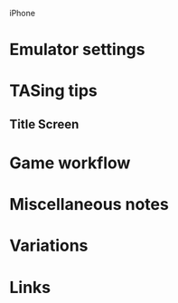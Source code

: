 iPhone

# Emulator settings

# TASing tips

## Title Screen

# Game workflow

# Miscellaneous notes

# Variations

# Links